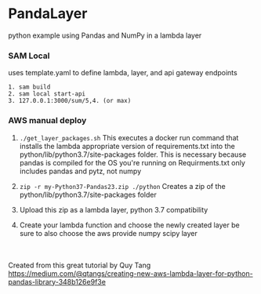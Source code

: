# PandaLayer
python example using Pandas and NumPy in a lambda layer


### SAM Local
uses template.yaml to define lambda, layer, and api gateway endpoints

```
1. sam build
2. sam local start-api
3. 127.0.0.1:3000/sum/5,4. (or max)
```

### AWS manual deploy

1. `./get_layer_packages.sh`
  This executes a docker run command that installs the lambda appropriate version of requirements.txt into the python/lib/python3.7/site-packages folder. This is necessary because pandas is compiled for the OS you're running on
  Requirments.txt only includes pandas and pytz, not numpy
  
2. `zip -r my-Python37-Pandas23.zip ./python`
  Creates a zip of the python/lib/python3.7/site-packages folder
  
3. Upload this zip as a lambda layer, python 3.7 compatibility

4. Create your lambda function and choose the newly created layer
  be sure to also choose the aws provide numpy scipy layer
  
<br /><br />
Created from this great tutorial by Quy Tang https://medium.com/@qtangs/creating-new-aws-lambda-layer-for-python-pandas-library-348b126e9f3e
